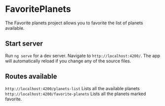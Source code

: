 # FavoritePlanets

The Favorite planets project allows you to favorite the list of planets available.

## Start server

Run `ng serve` for a dev server. Navigate to `http://localhost:4200/`. The app will automatically reload if you change any of the source files.

## Routes available

`http://localhost:4200/planets-list` Lists all the available planets
`http://localhost:4200/favorite-planets` Lists all the planets marked favorite.

